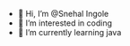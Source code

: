 - 👋 Hi, I’m @Snehal Ingole
- 👀 I’m interested in coding
- 🌱 I’m currently learning java

<!---
snehalvi/snehalvi is a ✨ special ✨ repository because its `README.md` (this file) appears on your GitHub profile.
You can click the Preview link to take a look at your changes.
--->
